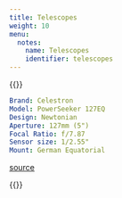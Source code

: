 ```yaml
---
title: Telescopes
weight: 10
menu:
  notes:
    name: Telescopes
    identifier: telescopes
---
```

{{<note title="Wayne" >}}
```yaml
Brand: Celestron
Model: PowerSeeker 127EQ
Design: Newtonian
Aperture: 127mm (5")
Focal Ratio: f/7.87
Sensor size: 1/2.55"
Mount: German Equatorial
```
[source](https://www.celestron.com/products/powerseeker-127eq-telescope#specifications)

{{</note>}}
